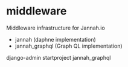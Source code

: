 # middleware
Middleware infrastructure for Jannah.io 

- jannah (daphne implementation)
- jannah_graphql (Graph QL implementation)
  

django-admin startproject jannah_graphql